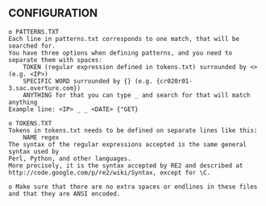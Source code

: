 CONFIGURATION
--------------------
	o PATTERNS.TXT
	Each line in patterns.txt corresponds to one match, that will be searched for.
	You have three options when defining patterns, and you need to separate them with spaces:
		TOKEN (regular expression defined in tokens.txt) surrounded by <> (e.g. <IP>)
		SPECIFIC WORD surrounded by {} (e.g. {cr020r01-3.sac.overture.com})
		ANYTHING for that you can type _ and search for that will match anything
	Example line: <IP> _ _ <DATE> {"GET}

	o TOKENS.TXT
	Tokens in tokens.txt needs to be defined on separate lines like this:
		NAME regex
	The syntax of the regular expressions accepted is the same general syntax used by
	Perl, Python, and other languages. 
	More precisely, it is the syntax accepted by RE2 and described at
	http://code.google.com/p/re2/wiki/Syntax, except for \C.

	o Make sure that there are no extra spaces or endlines in these files and that they are ANSI encoded.
